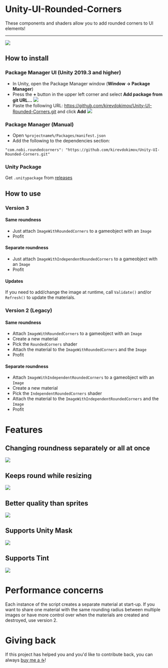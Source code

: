 # Unity-UI-Rounded-Corners

These components and shaders allow you to add rounded corners to UI elements!


---

![](gif-00.gif)

## How to install
### Package Manager UI (Unity 2019.3 and higher)
- In Unity, open the Package Manager window (__Window -> Package Manager__)
- Press the __+__ button in the upper left corner and select __Add package from git URL...__
  ![](package-manager-00.png)
- Paste the following URL: https://github.com/kirevdokimov/Unity-UI-Rounded-Corners.git and click __Add__
  ![](package-manager-01.png)

### Package Manager (Manual)
- Open `%projectname%/Packages/manifest.json`
- Add the following to the dependencies section:
```
"com.nobi.roundedcorners": "https://github.com/kirevdokimov/Unity-UI-Rounded-Corners.git"
```

### Unity Package
Get `.unitypackage` from [releases](https://github.com/kirevdokimov/Unity-UI-Rounded-Corners/releases)

## How to use
### Version 3
#### Same roundness
- Just attach `ImageWithRoundedCorners` to a gameobject with an `Image`
- Profit
#### Separate roundness
- Just attach `ImageWithIndependentRoundedCorners` to a gameobject with an `Image`
- Profit
#### Updates
If you need to add/change the image at runtime, call `Validate()` and/or `Refresh()` to update the materials.
### Version 2 (Legacy)
#### Same roundness
- Attach `ImageWithRoundedCorners` to a gameobject with an `Image`
- Сreate a new material
- Pick the `RoundedCorners` shader
- Attach the material to the `ImageWithRoundedCorners` and the `Image`
- Profit
#### Separate roundness
- Attach `ImageWithIndependentRoundedCorners` to a gameobject with an `Image`
- Сreate a new material
- Pick the `IndependentRoundedCorners` shader
- Attach the material to the `ImageWithIndependentRoundedCorners` and the `Image`
- Profit

# Features
## Changing roundness separately or all at once
![](gif-05.gif)
## Keeps round while resizing
![](gif-01.gif)
## Better quality than sprites
![](image-00.png)
## Supports Unity Mask
![](gif-02.gif)
## Supports Tint
![](gif-04.gif)

# Performance concerns
Each instance of the script creates a separate material at start-up. If you want to share one material with the same rounding radius between multiple images or have more control over when the materials are created and destroyed, use version 2.

# Giving back
If this project has helped you and you'd like to contribute back, you can always [buy me a ☕](https://ko-fi.com/X8X03ULFQ)!
